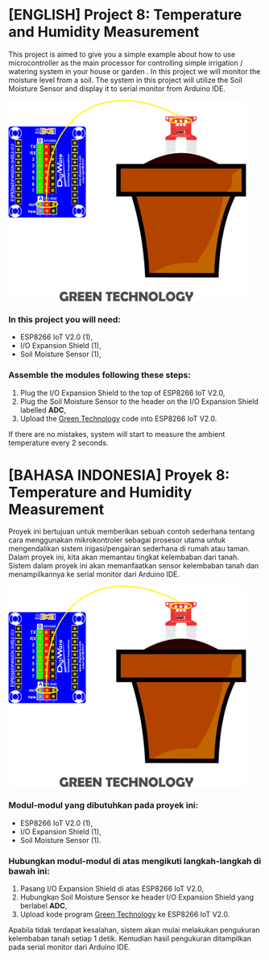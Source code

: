 
# [ENGLISH] Project 8: Temperature and Humidity Measurement
This project is aimed to give you a simple example about how to use microcontroller as the main processor for controlling simple irrigation / watering system in your house or garden . In this project we will monitor the moisture level from  a soil. The system in this project will utilize the Soil Moisture Sensor and display it to serial monitor from Arduino IDE.

<img src="/images/10_green_technology.png" height="400">

### In this project you will need:
* ESP8266 IoT V2.0 (1),
* I/O Expansion Shield (1),
* Soil Moisture Sensor (1),

### Assemble the modules following these steps:
1. Plug the I/O Expansion Shield to the top of ESP8266 IoT V2.0,
2. Plug the Soil Moisture Sensor to the header on the I/O Expansion Shield labelled **ADC**,
3. Upload the [Green Technology](/10_Green_Technology/Green_Technology) code into ESP8266 IoT V2.0.

If there are no mistakes, system will start to measure the ambient temperature every 2 seconds. 

# [BAHASA INDONESIA] Proyek 8: Temperature and Humidity Measurement
Proyek ini bertujuan untuk memberikan sebuah contoh sederhana tentang cara menggunakan mikrokontroler sebagai prosesor utama untuk mengendalikan sistem irigasi/pengairan sederhana di rumah atau taman. Dalam proyek ini, kita akan memantau tingkat kelembaban dari tanah. Sistem dalam proyek ini akan memanfaatkan sensor kelembaban tanah dan menampilkannya ke serial monitor dari Arduino IDE.

<img src="/images/10_green_technology.png" height="400">

### Modul-modul yang dibutuhkan pada proyek ini:
* ESP8266 IoT V2.0 (1),
* I/O Expansion Shield (1),
* Soil Moisture Sensor (1).

### Hubungkan modul-modul di atas mengikuti langkah-langkah di bawah ini:
1. Pasang I/O Expansion Shield di atas ESP8266 IoT V2.0,
2. Hubungkan Soil Moisture Sensor ke header I/O Expansion Shield yang berlabel **ADC**,
3. Upload kode program [Green Technology](/10_Green_Technology/Green_Technology) ke ESP8266 IoT V2.0.

Apabila tidak terdapat kesalahan, sistem akan mulai melakukan pengukuran kelembaban tanah setiap 1 detik. Kemudian hasil pengukuran ditampilkan pada serial monitor dari Arduino IDE.

